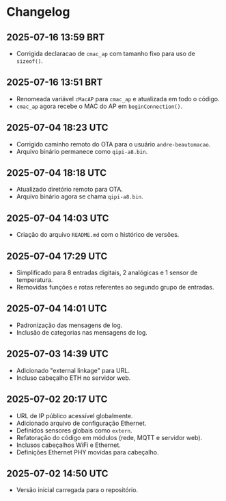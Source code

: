 # Changelog

## 2025-07-16 13:59 BRT
- Corrigida declaracao de `cmac_ap` com tamanho fixo para uso de `sizeof()`.

## 2025-07-16 13:51 BRT
- Renomeada variável `cMacAP` para `cmac_ap` e atualizada em todo o código.
- `cmac_ap` agora recebe o MAC do AP em `beginConnection()`.


## 2025-07-04 18:23 UTC
- Corrigido caminho remoto do OTA para o usuário `andre-beautomacao`.
- Arquivo binário permanece como `qipi-a8.bin`.

## 2025-07-04 18:18 UTC
- Atualizado diretório remoto para OTA.
- Arquivo binário agora se chama `qipi-a8.bin`.

## 2025-07-04 14:03 UTC
- Criação do arquivo `README.md` com o histórico de versões.

## 2025-07-04 17:29 UTC
- Simplificado para 8 entradas digitais, 2 analógicas e 1 sensor de temperatura.
- Removidas funções e rotas referentes ao segundo grupo de entradas.

## 2025-07-04 14:01 UTC
- Padronização das mensagens de log.
- Inclusão de categorias nas mensagens de log.

## 2025-07-03 14:39 UTC
- Adicionado "external linkage" para URL.
- Incluso cabeçalho ETH no servidor web.

## 2025-07-02 20:17 UTC
- URL de IP público acessível globalmente.
- Adicionado arquivo de configuração Ethernet.
- Definidos sensores globais como `extern`.
- Refatoração do código em módulos (rede, MQTT e servidor web).
- Inclusos cabeçalhos WiFi e Ethernet.
- Definições Ethernet PHY movidas para cabeçalho.

## 2025-07-02 14:50 UTC
- Versão inicial carregada para o repositório.
